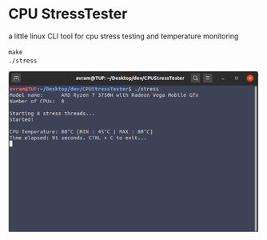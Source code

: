 # CPU StressTester
a little linux CLI tool for cpu stress testing and temperature monitoring

`make`  
`./stress`

<img src="img/ss.png" width="500px">
